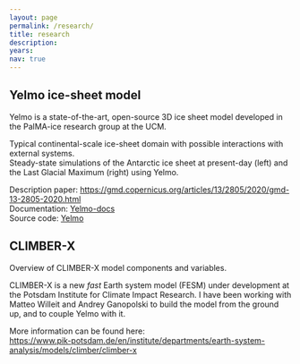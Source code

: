 ```yaml
---
layout: page
permalink: /research/
title: research
description: 
years:
nav: true
---
```


<h2>Yelmo ice-sheet model</h2>

Yelmo is a state-of-the-art, open-source 3D ice sheet model developed in the PalMA-ice research group at the UCM. 

<img class="img-fluid rounded z-depth-1" src="{{ '/assets/img/yelmo_domain_color.png' | relative_url }}" alt="" title="Example ice-sheet domain and boundary conditions"/>
<div class="caption">
    Typical continental-scale ice-sheet domain with possible interactions with external systems.
</div>

<img class="img-fluid rounded z-depth-1" src="{{ '/assets/img/2019-06-13_ant_pd_lgm-1024x465.png' | relative_url }}" alt="" title="example image"/>
<div class="caption">
    Steady-state simulations of the Antarctic ice sheet at present-day (left) and the Last Glacial Maximum (right) using Yelmo.
</div>

Description paper: <a href="https://gmd.copernicus.org/articles/13/2805/2020/gmd-13-2805-2020.html" target="_blank">https://gmd.copernicus.org/articles/13/2805/2020/gmd-13-2805-2020.html</a>
<br/>
Documentation: <a href="https://palma-ice.github.io/yelmo-docs/" target="_blank">Yelmo-docs</a>
<br/>
Source code: <a href="https://github.com/palma-ice/yelmo" target="_blank">Yelmo</a>

<h2>CLIMBER-X</h2>

<img class="img-fluid rounded z-depth-1" src="{{ '/assets/img/climber-x-scheme.png' | relative_url }}" alt="" title="example image"/>
<div class="caption">
    Overview of CLIMBER-X model components and variables.
</div>

CLIMBER-X is a new <em>fast</em> Earth system model (FESM) under development at the Potsdam Institute for Climate Impact Research. I have been working with Matteo Willeit and Andrey Ganopolski to build the model from the ground up, and to couple Yelmo with it.

More information can be found here:<br/>
<a href="https://www.pik-potsdam.de/en/institute/departments/earth-system-analysis/models/climber/climber-x" target="_blank">https://www.pik-potsdam.de/en/institute/departments/earth-system-analysis/models/climber/climber-x</a>


